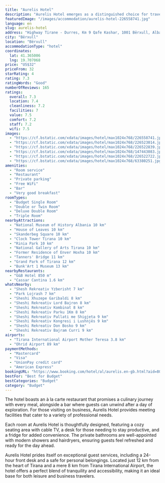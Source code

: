 ```yaml
---
title: "Aurelis Hotel"
description: "Aurelis Hotel emerges as a distinguished choice for travelers seeking comfort and convenience in Tirana."
featuredImage: "/images/accommodation/aurelis-hotel-226558741.jpg"
language: en
slug: aurelis-hotel
address: "Highway Tirane - Durres, Km 9 Qafe Kashar, 1001 Bërxull, Albania"
city: "Bërxull"
location: "Bërxull"
accommodationType: "hotel"
coordinates:
  lat: 41.365006
  lng: 19.707068
price: "US$32"
priceFrom: 32
starRating: 4
rating: 7.3
ratingWords: "Good"
numberOfReviews: 165
ratings:
  overall: 7.3
  location: 7.4
  cleanliness: 7.2
  facilities: 7
  value: 7.5
  comfort: 7.2
  staff: 7.2
  wifi: 7.5
images:
  - "https://cf.bstatic.com/xdata/images/hotel/max1024x768/226558741.jpg?k=c295b7b15ace7744f128ecdefcc9b984ff3eff9f0395e94384bbfea2888ef858&o=&hp=1"
  - "https://cf.bstatic.com/xdata/images/hotel/max1024x768/226523014.jpg?k=52316e51c02dad15f05e8cbf0afc2187ffb515676901776bf0a3f38cbb837096&o=&hp=1"
  - "https://cf.bstatic.com/xdata/images/hotel/max1024x768/226522839.jpg?k=f7a71cefdf164098fc7012c50d94b560bd1ce21c291cd12cd55ae45fdf64e1eb&o=&hp=1"
  - "https://cf.bstatic.com/xdata/images/hotel/max1024x768/147443083.jpg?k=619f064f7a0516343af500a2c5da4b5e2361effc7fcbbf985bff4ed94f909c3c&o=&hp=1"
  - "https://cf.bstatic.com/xdata/images/hotel/max1024x768/226522722.jpg?k=23891dfa57eaca9fade35e9ad7c1456f560cbd8f7502c722f26d225c3ccf5ae8&o=&hp=1"
  - "https://cf.bstatic.com/xdata/images/hotel/max1024x768/63380251.jpg?k=7122b45bf0904a2b9dc15bac928a1e26e53147d49d34ac7c63b03c99f0998fab&o=&hp=1"
amenities:
  - "Room service"
  - "Restaurant"
  - "Private parking"
  - "Free WiFi"
  - "Bar"
  - "Very good breakfast"
roomTypes:
  - "Budget Single Room"
  - "Double or Twin Room"
  - "Deluxe Double Room"
  - "Triple Room"
nearbyAttractions:
  - "National Museum of History Albania 10 km"
  - "House of Leaves 10 km"
  - "Skanderbeg Square 10 km"
  - "Clock Tower Tirana 10 km"
  - "Rinia Park 10 km"
  - "National Gallery of Arts Tirana 10 km"
  - "Former Residence of Enver Hoxha 10 km"
  - "Tanners' Bridge 11 km"
  - "Grand Park of Tirana 12 km"
  - "Bunk'Art 1 Museum 13 km"
nearbyRestaurants:
  - "G&B Hotel 850 m"
  - "Cassar Cantina 1.6 km"
whatsNearby:
  - "Shesh Rekreativ Yzberisht 7 km"
  - "Park Lojrash 7 km"
  - "Sheshi Xhuzepe Garibaldi 8 km"
  - "Sheshi Rekreativ Lord Bajron 8 km"
  - "Sheshi Rekreativ Kombinat 8 km"
  - "Sheshi Rekreativ Parku 1Km 8 km"
  - "Sheshi Rekreativ Pallati me Shigjeta 9 km"
  - "Sheshi Rekreativ Kongresi i Lushnjës 9 km"
  - "Sheshi Rekreativ Don Bosko 9 km"
  - "Sheshi Rekreativ Bajram Curri 9 km"
airports:
  - "Tirana International Airport Mother Teresa 3.8 km"
  - "Ohrid Airport 89 km"
paymentMethods:
  - "Mastercard"
  - "Visa"
  - "UnionPay credit card"
  - "American Express"
bookingURL: "https://www.booking.com/hotel/al/aurelis.en-gb.html?aid=8035640"
bestFor: "Best for Budget"
bestCategories: "Budget"
category: "Budget"
---
```


The hotel boasts an à la carte restaurant that promises a culinary journey with every meal, alongside a bar where guests can unwind after a day of exploration. For those visiting on business, Aurelis Hotel provides meeting facilities that cater to a variety of professional needs.

Each room at Aurelis Hotel is thoughtfully designed, featuring a cozy seating area with cable TV, a desk for those needing to stay productive, and a fridge for added convenience. The private bathrooms are well-appointed with modern showers and hairdryers, ensuring guests feel refreshed and ready for the day ahead.

Aurelis Hotel prides itself on exceptional guest services, including a 24-hour front desk and a safe for personal belongings. Located just 12 km from the heart of Tirana and a mere 8 km from Tirana International Airport, the hotel offers a perfect blend of tranquility and accessibility, making it an ideal base for both leisure and business travelers.
